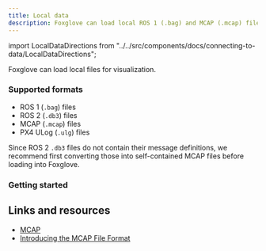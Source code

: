 ```yaml
---
title: Local data
description: Foxglove can load local ROS 1 (.bag) and MCAP (.mcap) files for visualization.
---
```


import LocalDataDirections from "../../src/components/docs/connecting-to-data/LocalDataDirections";

Foxglove can load local files for visualization.

### Supported formats

- ROS 1 (`.bag`) files
- ROS 2 (`.db3`) files
- MCAP (`.mcap`) files
- PX4 ULog (`.ulg`) files


Since ROS 2 `.db3` files do not contain their message definitions, we recommend first converting those into self-contained MCAP files before loading into Foxglove.

### Getting started

<LocalDataDirections/>

## Links and resources

- [MCAP](https://mcap.dev)
- [Introducing the MCAP File Format](/blog/introducing-the-mcap-file-format)
